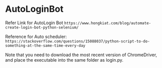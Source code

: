 # AutoLoginBot

Refer Link for AutoLogin Bot
`https://www.hongkiat.com/blog/automate-create-login-bot-python-selenium/`

Reference for Auto scheduler:
`https://stackoverflow.com/questions/15088037/python-script-to-do-something-at-the-same-time-every-day`

Note that you need to download the most recent version of ChromeDriver, and place the executable into the same folder as login.py.